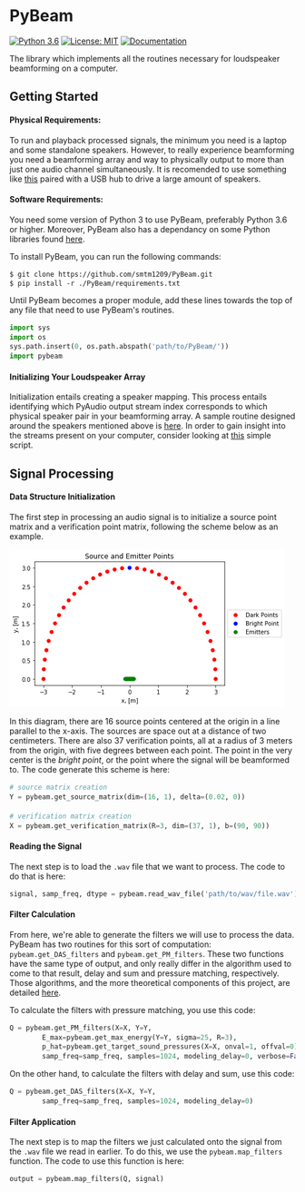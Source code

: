 # PyBeam
[![Python 3.6](https://img.shields.io/badge/python-3.6-blue.svg)](https://www.python.org/downloads/release/python-360/)
[![License: MIT](https://img.shields.io/badge/License-MIT-yellow.svg)](https://opensource.org/licenses/MIT)
[![Documentation](https://img.shields.io/badge/docs-up-green.svg)](https://smtm1209.github.io/PyBeam-Documentation/pybeam.html)

The library which implements all the routines necessary for loudspeaker beamforming on a computer. 

## Getting Started

#### Physical Requirements:

To run and playback processed signals, the minimum you need is a laptop and some standalone speakers. However, to really experience beamforming you need a beamforming array and way to physically output to more than just one audio channel simultaneously. It is recomended to use something like [this](https://www.amazon.com/gp/product/B010L4IXUS/ref=oh_aui_detailpage_o06_s00?ie=UTF8&psc=1) paired with a USB hub to drive a large amount of speakers. 

#### Software Requirements:

You need some version of Python 3 to use PyBeam, preferably Python 3.6 or higher. Moreover, PyBeam also has a dependancy on some Python libraries found [here](requirements.txt). 

To install PyBeam, you can run the following commands:
```
$ git clone https://github.com/smtm1209/PyBeam.git
$ pip install -r ./PyBeam/requirements.txt
```

Until PyBeam becomes a proper module, add these lines towards the top of any file that need to use PyBeam's routines. 
```python
import sys
import os
sys.path.insert(0, os.path.abspath('path/to/PyBeam/'))
import pybeam
```

#### Initializing Your Loudspeaker Array

Initialization entails creating a speaker mapping. This process entails identifying which PyAudio output stream index corresponds to which physical speaker pair in your beamforming array. A sample routine designed around the speakers mentioned above is [here](https://github.com/smtm1209/PyBeam-Raw/blob/master/mapGen.py). In order to gain insight into the streams present on your computer, consider looking at [this](https://github.com/smtm1209/PyBeam-Raw/blob/master/pyaudioinfo.py) simple script. 

## Signal Processing

#### Data Structure Initialization

The first step in processing an audio signal is to initialize a source point matrix and a verification point matrix, following the scheme below as an example. 

![Source and Verification Points](readme_docs/asset1.png)

In this diagram, there are 16 source points centered at the origin in a line parallel to the x-axis. The sources are space out at a distance of two centimeters. There are also 37 verification points, all at a radius of 3 meters from the origin, with five degrees between each point. The point in the very center is the _bright point_, or the point where the signal will be beamformed to. The code generate this scheme is here:

```python
# source matrix creation
Y = pybeam.get_source_matrix(dim=(16, 1), delta=(0.02, 0))

# verification matrix creation
X = pybeam.get_verification_matrix(R=3, dim=(37, 1), b=(90, 90))
```

#### Reading the Signal

The next step is to load the `.wav` file that we want to process. The code to do that is here:

```python
signal, samp_freq, dtype = pybeam.read_wav_file('path/to/wav/file.wav')
```

#### Filter Calculation

From here, we're able to generate the filters we will use to process the data. PyBeam has two routines for this sort of computation: `pybeam.get_DAS_filters` and `pybeam.get_PM_filters`. These two functions have the same type of output, and only really differ in the algorithm used to come to that result, delay and sum and pressure matching, respectively. Those algorithms, and the more theoretical components of this project, are detailed [here](article.pdf). 

To calculate the filters with pressure matching, you use this code:

```python
Q = pybeam.get_PM_filters(X=X, Y=Y,
        E_max=pybeam.get_max_energy(Y=Y, sigma=25, R=3),
        p_hat=pybeam.get_target_sound_pressures(X=X, onval=1, offval=0),
        samp_freq=samp_freq, samples=1024, modeling_delay=0, verbose=False)
```

On the other hand, to calculate the filters with delay and sum, use this code:

```python
Q = pybeam.get_DAS_filters(X=X, Y=Y,
        samp_freq=samp_freq, samples=1024, modeling_delay=0)
```

#### Filter Application

The next step is to map the filters we just calculated onto the signal from the `.wav` file we read in earlier. To do this, we use the `pybeam.map_filters` function. The code to use this function is here:

```python
output = pybeam.map_filters(Q, signal)
```







